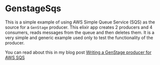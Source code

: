 # GenstageSqs

This is a simple example of using AWS Simple Queue Service (SQS) as the source for a `GenStage` producer. This elixir app creates 2 producers and 4 consumers, reads messages from the queue and then deletes them. It is a very simple and generic example used only to test the functionality of the producer.

You can read about this in my blog post [Writing a GenStage producer for AWS SQS](http://www.tattdcodemonkey.com/blog/2017/2/1/sqs-genstage)
